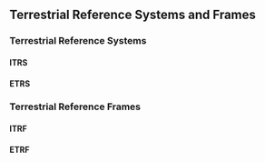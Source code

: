 <!--AUTOMATICALLY GENERATED
**********************************************************************
*                                                                    *
*    This file was automatically generated by copying                *
*    'content/notes/crs/terrestrial_reference_frames_systems.md'.    *
*    If you want to manually overwrite it, you have to remove t      *
*    his whole comment. Otherwise, it will be overwritten the n      *
*    ext time any change happens in the notes.                       *
*                                                                    *
**********************************************************************
-->

## Terrestrial Reference Systems and Frames

### Terrestrial Reference Systems

#### ITRS

#### ETRS

### Terrestrial Reference Frames

#### ITRF

#### ETRF
